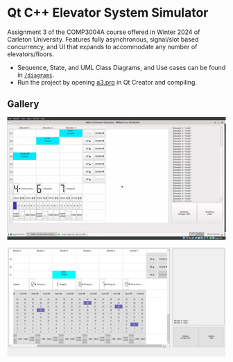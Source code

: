# Qt C++ Elevator System Simulator

Assignment 3 of the COMP3004A course offered in Winter 2024 of Carleton University. Features fully asynchronous, signal/slot based concurrency, and UI that expands to accommodate any number of elevators/floors.

- Sequence, State, and UML Class Diagrams, and Use cases can be found in [`/diagrams`](diagrams/).
- Run the project by opening [a3.pro](a3.pro) in Qt Creator and compiling.

## Gallery
![](demogif.gif)

![](image.png)

